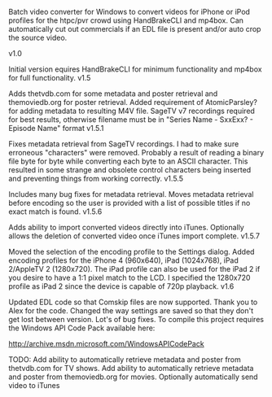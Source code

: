Batch video converter for Windows to convert videos for iPhone or iPod profiles for the htpc/pvr crowd using HandBrakeCLI and mp4box. Can automatically cut out commercials if an EDL file is present and/or auto crop the source video.

v1.0

Initial version
equires HandBrakeCLI for minimum functionality and mp4box for full functionality.
v1.5

Adds thetvdb.com for some metadata and poster retrieval and themoviedb.org for poster retrieval.
Added requirement of AtomicParsley? for adding metadata to resulting M4V file.
SageTV v7 recordings required for best results, otherwise filename must be in "Series Name - SxxExx? - Episode Name" format
v1.5.1

Fixes metadata retrieval from SageTV recordings. I had to make sure erroneous "characters" were removed. Probably a result of reading a binary file byte for byte while converting each byte to an ASCII character. This resulted in some strange and obsolete control characters being inserted and preventing things from working correctly.
v1.5.5

Includes many bug fixes for metadata retrieval.
Moves metadata retrieval before encoding so the user is provided with a list of possible titles if no exact match is found.
v1.5.6

Adds ability to import converted videos directly into iTunes.
Optionally allows the deletion of converted video once iTunes import complete.
v1.5.7

Moved the selection of the encoding profile to the Settings dialog.
Added encoding profiles for the iPhone 4 (960x640), iPad (1024x768), iPad 2/AppleTV 2 (1280x720). The iPad profile can also be used for the iPad 2 if you desire to have a 1:1 pixel match to the LCD. I specified the 1280x720 profile as iPad 2 since the device is capable of 720p playback.
v1.6

Updated EDL code so that Comskip files are now supported. Thank you to Alex for the code.
Changed the way settings are saved so that they don't get lost between version.
Lot's of bug fixes.
To compile this project requires the Windows API Code Pack available here:

http://archive.msdn.microsoft.com/WindowsAPICodePack

TODO:
Add ability to automatically retrieve metadata and poster from thetvdb.com for TV shows.
Add ability to automatically retrieve metadata and poster from themoviedb.org for movies.
Optionally automatically send video to iTunes
